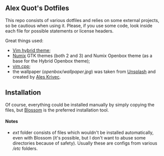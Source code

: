 ## Alex Quot's Dotfiles

This repo consists of various dotfiles and relies on some external
projects, so be cautious when using it. Please, if you use some code,
look inside each file for possible statements or license headers.

Great things used:

* [Vim hybrid theme](https://github.com/w0ng/vim-hybrid);
* [Numix](https://github.com/numixproject/numix-gtk-theme) GTK themes
(both 2 and 3) and Numix Openbox theme (as a base for the Hybrid Openbox
theme);
* [vim.cpp](https://github.com/octol/vim-cpp-enhanced-highlight);
* the wallpaper (*openbox/wallpaper.jpg*) was taken from
[Unsplash](https://unsplash.com) and created by
[Ales Krivec](https://unsplash.com/@aleskrivec).

## Installation

Of course, everything could be installed manually by simply copying the
files, but [Blossom](https://github.com/alexquot/blossom) is the preferred
installation tool.

#### Notes
* *ext* folder consists of files which wouldn't be installed automatically,
even with Blossom (it's possible, but I don't want to abuse some
directories because of safety). Usually these are configs from various
*/etc* folders.
